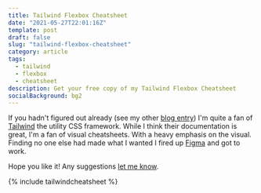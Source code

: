 ```yaml
---
title: Tailwind Flexbox Cheatsheet
date: "2021-05-27T22:01:16Z"
template: post
draft: false
slug: "tailwind-flexbox-cheatsheet"
category: article
tags:
  - tailwind
  - flexbox
  - cheatsheet
description: Get your free copy of my Tailwind Flexbox Cheatsheet
socialBackground: bg2
---
```


If you hadn't figured out already (see my other [blog entry](https://andrewford.co.nz/articles/tailwind-theming-by-config/)) I'm quite a fan of [Tailwind](https://tailwindcss.com/) the utility CSS framework. While I think their documentation is great, I'm a fan of visual cheatsheets. With a heavy emphasis on the visual. Finding no one else had made what I wanted I fired up [Figma](https://figma.com) and got to work.

Hope you like it! Any suggestions [let me know](mailto:me@andrewford.co.nz).

{% include tailwindcheatsheet %}
